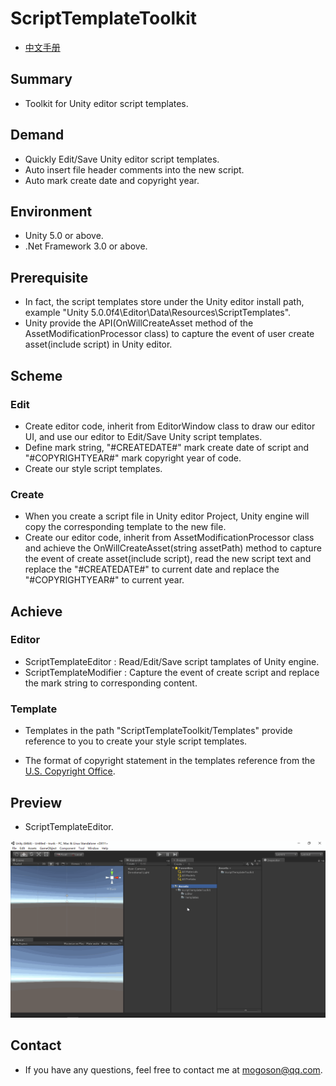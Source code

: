 ﻿# ScriptTemplateToolkit
- [中文手册](./README_ZH.md)

## Summary
- Toolkit for Unity editor script templates. 

## Demand
- Quickly Edit/Save Unity editor script templates.
- Auto insert file header comments into the new script.
- Auto mark create date and copyright year.

## Environment
- Unity 5.0 or above.
- .Net Framework 3.0 or above.

## Prerequisite
- In fact, the script templates store under the Unity editor install path,
  example "Unity 5.0.0f4\Editor\Data\Resources\ScriptTemplates".
- Unity provide the API(OnWillCreateAsset method of the AssetModificationProcessor class)
  to capture the event of user create asset(include script) in Unity editor.

## Scheme
### Edit
- Create editor code, inherit from EditorWindow class to draw our editor UI,
  and use our editor to Edit/Save Unity script templates.
- Define mark string, "#CREATEDATE#" mark create date of script and "#COPYRIGHTYEAR#"
  mark copyright year of code.
- Create our style script templates.

### Create
- When you create a script file in Unity editor Project, Unity engine will copy the
  corresponding template to the new file.
- Create our editor code, inherit from AssetModificationProcessor class and achieve
  the OnWillCreateAsset(string assetPath) method to capture the event of create
  asset(include script), read the new script text and replace the "#CREATEDATE#" to current
  date and replace the "#COPYRIGHTYEAR#" to current year.

## Achieve
### Editor
- ScriptTemplateEditor : Read/Edit/Save script tamplates of Unity engine.
- ScriptTemplateModifier : Capture the event of create script and replace the mark string
  to corresponding content.

### Template
- Templates in the path "ScriptTemplateToolkit/Templates" provide reference to you to create
  your style script templates.

- The format of copyright statement in the templates reference from the [U.S. Copyright Office](https://www.copyright.gov/).

## Preview
- ScriptTemplateEditor.

![ScriptTemplateEditor](./Attachments/README_Image/ScriptTemplateEditor.gif)

## Contact
- If you have any questions, feel free to contact me at mogoson@qq.com.